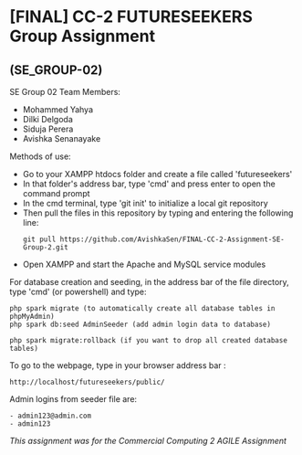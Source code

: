 # [FINAL] CC-2 FUTURESEEKERS Group Assignment 
## (SE_GROUP-02)

SE Group 02 Team Members: 

- Mohammed Yahya
- Dilki Delgoda
- Siduja Perera
- Avishka Senanayake

Methods of use:

- Go to your XAMPP htdocs folder and create a file called 'futureseekers'
- In that folder's address bar, type 'cmd' and press enter to open the command prompt
- In the cmd terminal, type 'git init' to initialize a local git repository
- Then pull the files in this repository by typing and entering the following line:
    ```
    git pull https://github.com/AvishkaSen/FINAL-CC-2-Assignment-SE-Group-2.git
    ```
- Open XAMPP and start the Apache and MySQL service modules 

For database creation and seeding, in the address bar of the file directory, type 'cmd' (or powershell)
and type:

```
php spark migrate (to automatically create all database tables in phpMyAdmin)
php spark db:seed AdminSeeder (add admin login data to database)

php spark migrate:rollback (if you want to drop all created database tables)
```

To go to the webpage, type in your browser address bar :
```
http://localhost/futureseekers/public/
```

Admin logins from seeder file are:

    - admin123@admin.com
    - admin123


*This assignment was for the Commercial Computing 2 AGILE Assignment*
